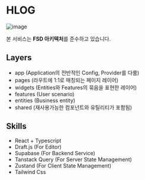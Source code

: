 # HLOG
![image](https://github.com/Hong-JunHyeok/HLOG/assets/48292190/3a37b102-e82c-477a-bcbc-273c28cc964a)

본 서비스는 **FSD 아키텍처**를 준수하고 있습니다.

## Layers

- app (Application의 전반적인 Config, Provider를 다룸)
- pages (라우트에 1:1로 매칭되는 페이지 레이어)
- widgets (Entities와 Features의 묶음을 표현한 레이어)
- features (User scenario)
- entities (Business entity)
- shared (재사용가능한 컴포넌트와 유틸리티가 포함됨)

## Skills

- React + Typescript
- Draft.js (For Editor)
- Supabase (For Backend Service)
- Tanstack Query (For Server State Management)
- Zustand (For Client State Management)
- Tailwind Css
